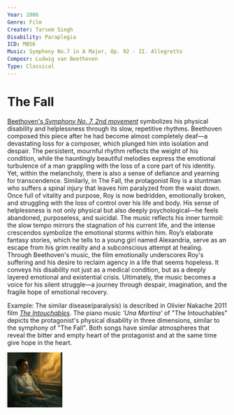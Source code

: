 ```yaml
---
Year: 2006
Genre: Film
Creater: Tarsem Singh
Disability: Paraplegia
ICD: MB56
Music: Symphony No.7 in A Major, Op. 92 - II. Allegretto
Composr: Ludwig van Beethoven
Type: Classical
---
```


# The Fall

[Beethoven's *Symphony No. 7, 2nd movement*](https://youtu.be/Urv9aruTups?si=SoZgX20_iMUX2C_B) symbolizes his physical disability and helplessness through its slow, repetitive rhythms. Beethoven composed this piece after he had become almost completely deaf—a devastating loss for a composer, which plunged him into isolation and despair. The persistent, mournful rhythm reflects the weight of his condition, while the hauntingly beautiful melodies express the emotional turbulence of a man grappling with the loss of a core part of his identity. Yet, within the melancholy, there is also a sense of defiance and yearning for transcendence.
Similarly, in The Fall, the protagonist Roy is a stuntman who suffers a spinal injury that leaves him paralyzed from the waist down. Once full of vitality and purpose, Roy is now bedridden, emotionally broken, and struggling with the loss of control over his life and body. His sense of helplessness is not only physical but also deeply psychological—he feels abandoned, purposeless, and suicidal. The music reflects his inner turmoil: the slow tempo mirrors the stagnation of his current life, and the intense crescendos symbolize the emotional storms within him. Roy’s elaborate fantasy stories, which he tells to a young girl named Alexandria, serve as an escape from his grim reality and a subconscious attempt at healing.
Through Beethoven's music, the film emotionally underscores Roy's suffering and his desire to reclaim agency in a life that seems hopeless. It conveys his disability not just as a medical condition, but as a deeply layered emotional and existential crisis. Ultimately, the music becomes a voice for his silent struggle—a journey through despair, imagination, and the fragile hope of emotional recovery.

Example: The similar disease(paralysis) is described in Olivier Nakache 2011 film [*The Intouchables*](kim_naeun.md). The piano music *'Una Martina'* of "The Intouchables" depicts the protagonist's physical disability in three dimensions, similar to the symphony of "The Fall". Both songs have similar atmospheres that reveal the bitter and empty heart of the protagonist and at the same time give hope in the heart.

<img src="./park_yeonwoo_img.png" alt="description" style="width: 25%;" />
